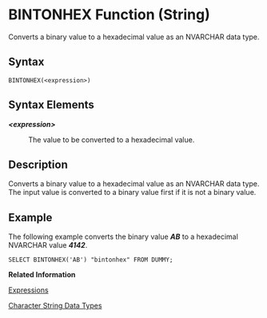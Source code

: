 <!-- loio0662e967cf0342679ce7adf1a0e16aca -->

# BINTONHEX Function \(String\)

Converts a binary value to a hexadecimal value as an NVARCHAR data type.



<a name="loio0662e967cf0342679ce7adf1a0e16aca__sql_function_bintohex_1sql_function_bintohex_syntax"/>

## Syntax

```
BINTONHEX(<expression>)
```



## Syntax Elements


<dl>
<dt><b>

*<expression\>*

</b></dt>
<dd>

The value to be converted to a hexadecimal value.



</dd>
</dl>



<a name="loio0662e967cf0342679ce7adf1a0e16aca__sql_function_bintohex_1sql_function_bintohex_description"/>

## Description

Converts a binary value to a hexadecimal value as an NVARCHAR data type. The input value is converted to a binary value first if it is not a binary value.



<a name="loio0662e967cf0342679ce7adf1a0e16aca__sql_function_bintohex_1sql_function_bintohex_examples"/>

## Example

The following example converts the binary value ***AB*** to a hexadecimal NVARCHAR value ***4142***.

```
SELECT BINTONHEX('AB') "bintonhex" FROM DUMMY; 
```

**Related Information**  


[Expressions](../expressions-20a4389.md "An expression is a clause that can be evaluated to return values.")

[Character String Data Types](../character-string-data-types-a33f788.md "Character string data types are used to store values that contain character strings.")

